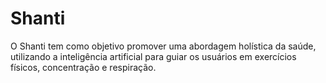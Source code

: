 # Shanti
O Shanti tem como objetivo promover uma abordagem holística da saúde, utilizando a inteligência artificial para guiar os usuários em exercícios físicos, concentração e respiração.
